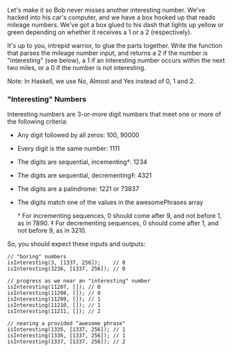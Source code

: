 Let's make it so Bob never misses another interesting number. We've hacked into his car's computer, and we have a box hooked up that reads mileage numbers. We've got a box glued to his dash that lights up yellow or green depending on whether it receives a 1 or a 2 (respectively).

It's up to you, intrepid warrior, to glue the parts together. Write the function that parses the mileage number input, and returns a 2 if the number is "interesting" (see below), a 1 if an interesting number occurs within the next two miles, or a 0 if the number is not interesting.

Note: In Haskell, we use No, Almost and Yes instead of 0, 1 and 2.

### "Interesting" Numbers

Interesting numbers are 3-or-more digit numbers that meet one or more of the following criteria:

- Any digit followed by all zeros: 100, 90000
- Every digit is the same number: 1111
- The digits are sequential, incementing†: 1234
- The digits are sequential, decrementing‡: 4321
- The digits are a palindrome: 1221 or 73837
- The digits match one of the values in the awesomePhrases array


  † For incrementing sequences, 0 should come after 9, and not before 1, as in 7890.
  ‡ For decrementing sequences, 0 should come after 1, and not before 9, as in 3210.

So, you should expect these inputs and outputs:

```
// "boring" numbers
isInteresting(3, [1337, 256]);    // 0
isInteresting(3236, [1337, 256]); // 0

// progress as we near an "interesting" number
isInteresting(11207, []); // 0
isInteresting(11208, []); // 0
isInteresting(11209, []); // 1
isInteresting(11210, []); // 1
isInteresting(11211, []); // 2

// nearing a provided "awesome phrase"
isInteresting(1335, [1337, 256]); // 1
isInteresting(1336, [1337, 256]); // 1
isInteresting(1337, [1337, 256]); // 2
```